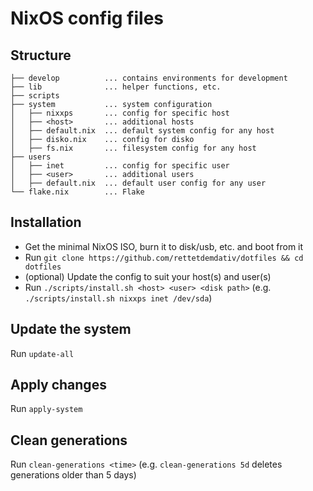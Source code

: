 # NixOS config files

## Structure

```
├── develop          ... contains environments for development
├── lib              ... helper functions, etc.
├── scripts
├── system           ... system configuration
│   ├── nixxps       ... config for specific host
│   ├── <host>       ... additional hosts
│   ├── default.nix  ... default system config for any host
│   ├── disko.nix    ... config for disko
│   ├── fs.nix       ... filesystem config for any host
├── users
│   ├── inet         ... config for specific user
│   ├── <user>       ... additional users
│   ├── default.nix  ... default user config for any user
└── flake.nix        ... Flake
```

## Installation

* Get the minimal NixOS ISO, burn it to disk/usb, etc. and boot from it
* Run `git clone https://github.com/rettetdemdativ/dotfiles && cd dotfiles`
* (optional) Update the config to suit your host(s) and user(s)
* Run `./scripts/install.sh <host> <user> <disk path>` (e.g. `./scripts/install.sh nixxps inet /dev/sda`)

## Update the system

Run `update-all`

## Apply changes

Run `apply-system`

## Clean generations

Run `clean-generations <time>` (e.g. `clean-generations 5d` deletes generations older than 5 days)
